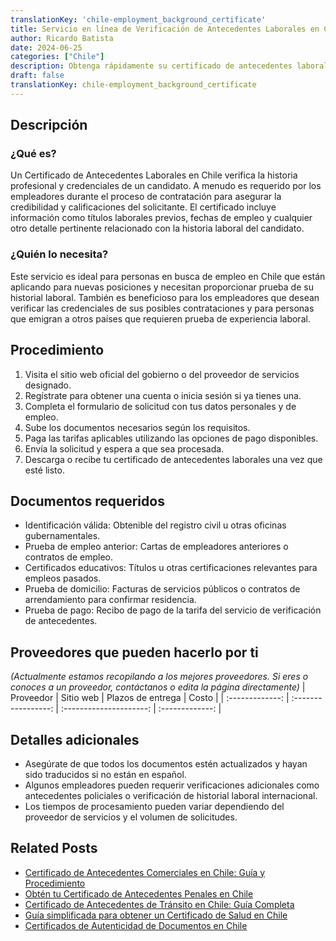```yaml
---
translationKey: 'chile-employment_background_certificate'
title: Servicio en línea de Verificación de Antecedentes Laborales en Chile
author: Ricardo Batista
date: 2024-06-25
categories: ["Chile"]
description: Obtenga rápidamente su certificado de antecedentes laborales para solicitudes de empleo en Chile. Servicio rápido, accesible y confiable.
draft: false
translationKey: chile-employment_background_certificate
---
```


## Descripción
### ¿Qué es?
Un Certificado de Antecedentes Laborales en Chile verifica la historia profesional y credenciales de un candidato. A menudo es requerido por los empleadores durante el proceso de contratación para asegurar la credibilidad y calificaciones del solicitante. El certificado incluye información como títulos laborales previos, fechas de empleo y cualquier otro detalle pertinente relacionado con la historia laboral del candidato.

### ¿Quién lo necesita?
Este servicio es ideal para personas en busca de empleo en Chile que están aplicando para nuevas posiciones y necesitan proporcionar prueba de su historial laboral. También es beneficioso para los empleadores que desean verificar las credenciales de sus posibles contrataciones y para personas que emigran a otros países que requieren prueba de experiencia laboral.

## Procedimiento

1. Visita el sitio web oficial del gobierno o del proveedor de servicios designado.
2. Regístrate para obtener una cuenta o inicia sesión si ya tienes una.
3. Completa el formulario de solicitud con tus datos personales y de empleo.
4. Sube los documentos necesarios según los requisitos.
5. Paga las tarifas aplicables utilizando las opciones de pago disponibles.
6. Envía la solicitud y espera a que sea procesada.
7. Descarga o recibe tu certificado de antecedentes laborales una vez que esté listo.

## Documentos requeridos

- Identificación válida: Obtenible del registro civil u otras oficinas gubernamentales.
- Prueba de empleo anterior: Cartas de empleadores anteriores o contratos de empleo.
- Certificados educativos: Títulos u otras certificaciones relevantes para empleos pasados.
- Prueba de domicilio: Facturas de servicios públicos o contratos de arrendamiento para confirmar residencia.
- Prueba de pago: Recibo de pago de la tarifa del servicio de verificación de antecedentes.

## Proveedores que pueden hacerlo por ti
_(Actualmente estamos recopilando a los mejores proveedores. Si eres o conoces a un proveedor, contáctanos o edita la página directamente)_
| Proveedor       |      Sitio web      |     Plazos de entrega    |      Costo      |
| :-------------: | :-----------------: |  :---------------------: | :-------------: |

## Detalles adicionales

- Asegúrate de que todos los documentos estén actualizados y hayan sido traducidos si no están en español.
- Algunos empleadores pueden requerir verificaciones adicionales como antecedentes policiales o verificación de historial laboral internacional.
- Los tiempos de procesamiento pueden variar dependiendo del proveedor de servicios y el volumen de solicitudes.


## Related Posts

- [Certificado de Antecedentes Comerciales en Chile: Guía y Procedimiento](https://tramitit.com/es/guides/chile/certificado_de_antecedentes_comerciales/)
- [Obtén tu Certificado de Antecedentes Penales en Chile](https://tramitit.com/es/guides/chile/certificado_de_antecedentes_penales/)
- [Certificado de Antecedentes de Tránsito en Chile: Guía Completa](https://tramitit.com/es/guides/chile/certificado_de_antecedentes_de_tránsito/)
- [Guía simplificada para obtener un Certificado de Salud en Chile](https://tramitit.com/es/guides/chile/certificado_de_salud/)
- [Certificados de Autenticidad de Documentos en Chile](https://tramitit.com/es/guides/chile/certificado_de_autenticidad_de_documentos/)
